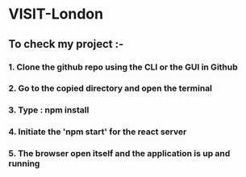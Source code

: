 # VISIT-London

## To check my project :-

### 1. Clone the github repo using the CLI or the GUI in Github

### 2. Go to the copied directory and open the terminal

### 3. Type : npm install

### 4. Initiate the 'npm start' for the react server

### 5. The browser open itself and the application is up and running
